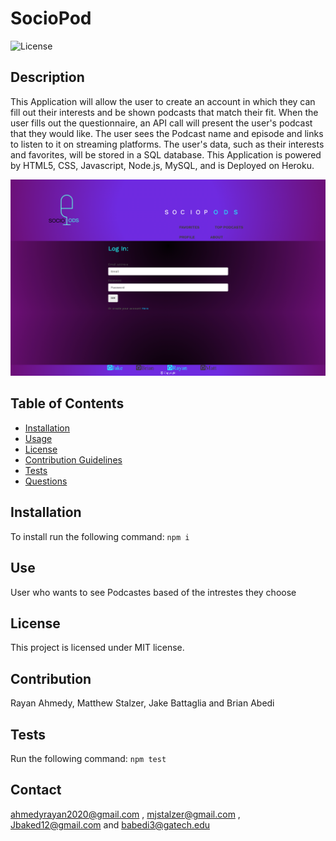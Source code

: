 # SocioPod
      
    
![License](https://img.shields.io/badge/License-MIT-blue.svg)
## Description
This Application will allow the user to create an account in which they can fill out their interests and be shown podcasts that match their fit. When the user fills out the questionnaire, an API call will present the user's podcast that they would like. The user sees the Podcast name and episode and links to listen to it on streaming platforms. The user's data, such as their interests and favorites, will be stored in a SQL database. This Application is powered by HTML5, CSS, Javascript, Node.js, MySQL, and is Deployed on Heroku.

![](assets/demo.png)

## Table of Contents
* [Installation](#installation)
* [Usage](#usage)
* [License](#license)
* [Contribution Guidelines](#contribution-guidelines)
* [Tests](#tests)
* [Questions](#questions)
## Installation
To install run the following command:
``` npm i ```
## Use
User who wants to see Podcastes based of the intrestes they choose 
## License
This project is licensed under MIT license.
## Contribution 
Rayan Ahmedy, Matthew Stalzer, Jake Battaglia and Brian Abedi
## Tests
Run the following command:
``` npm test ```


## Contact 
ahmedyrayan2020@gmail.com , mjstalzer@gmail.com , Jbaked12@gmail.com and babedi3@gatech.edu
##
